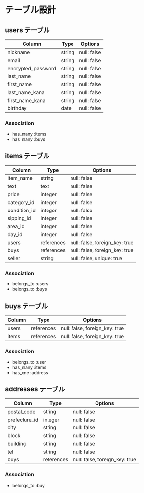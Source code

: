 # テーブル設計

## users テーブル

| Column                    | Type   | Options     |
| ------------------------- | ------ | ----------- |
| nickname                  | string | null: false |
| email                     | string | null: false |
| encrypted_password        | string | null: false |
| last_name                 | string | null: false |
| first_name                | string | null: false |
| last_name_kana            | string | null: false |
| first_name_kana           | string | null: false |
| birthday                  | date   | null: false |

### Association

- has_many :items
- has_many :buys


## items テーブル

| Column       | Type       | Options                        |
| ------------ | ---------- | ------------------------------ |
| item_name    | string     | null: false                    |
| text         | text       | null: false                    |
| price        | integer    | null: false                    |
| category_id  | integer    | null: false                    |
| condition_id | integer    | null: false                    |
| sipping_id   | integer    | null: false                    |
| area_id      | integer    | null: false                    |
| day_id       | integer    | null: false                    |
| users        | references | null: false, foreign_key: true |
| buys         | references | null: false, foreign_key: true |
| seller       | string     | null: false, unique: true      |

### Association

- belongs_to :users
- belongs_to :buys


## buys テーブル

| Column     | Type       | Options                        |
| ---------- | ---------- | ------------------------------ |
| users      | references | null: false, foreign_key: true |
| items      | references | null: false, foreign_key: true |

### Association

- belongs_to :user
- has_many   :items
- has_one    :address


## addresses テーブル

| Column        | Type       | Options                        |
| ------------- | ---------- | ------------------------------ |
| postal_code   | string     | null: false                    |
| prefecture_id | integer    | null: false                    |
| city          | string     | null: false                    |
| block         | string     | null: false                    |
|building       | string     | null: false                    |
| tel           | string     | null: false                    |
| buys          | references | null: false, foreign_key: true |

### Association

- belongs_to :buy